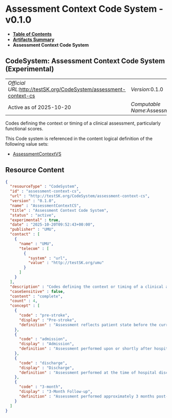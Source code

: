 # Assessment Context Code System - v0.1.0

* [**Table of Contents**](toc.md)
* [**Artifacts Summary**](artifacts.md)
* **Assessment Context Code System**

## CodeSystem: Assessment Context Code System (Experimental) 

| | |
| :--- | :--- |
| *Official URL*:http://testSK.org/CodeSystem/assessment-context-cs | *Version*:0.1.0 |
| Active as of 2025-10-20 | *Computable Name*:AssessmentContextCS |

 
Codes defining the context or timing of a clinical assessment, particularly functional scores. 

 This Code system is referenced in the content logical definition of the following value sets: 

* [AssessmentContextVS](ValueSet-assessment-context-vs.md)



## Resource Content

```json
{
  "resourceType" : "CodeSystem",
  "id" : "assessment-context-cs",
  "url" : "http://testSK.org/CodeSystem/assessment-context-cs",
  "version" : "0.1.0",
  "name" : "AssessmentContextCS",
  "title" : "Assessment Context Code System",
  "status" : "active",
  "experimental" : true,
  "date" : "2025-10-20T09:52:43+00:00",
  "publisher" : "UMU",
  "contact" : [
    {
      "name" : "UMU",
      "telecom" : [
        {
          "system" : "url",
          "value" : "http://testSK.org/umu"
        }
      ]
    }
  ],
  "description" : "Codes defining the context or timing of a clinical assessment, particularly functional scores.",
  "caseSensitive" : false,
  "content" : "complete",
  "count" : 4,
  "concept" : [
    {
      "code" : "pre-stroke",
      "display" : "Pre-stroke",
      "definition" : "Assessment reflects patient state before the current stroke event."
    },
    {
      "code" : "admission",
      "display" : "Admission",
      "definition" : "Assessment performed upon or shortly after hospital admission for the stroke event."
    },
    {
      "code" : "discharge",
      "display" : "Discharge",
      "definition" : "Assessment performed at the time of hospital discharge."
    },
    {
      "code" : "3-month",
      "display" : "3-Month Follow-up",
      "definition" : "Assessment performed approximately 3 months post-discharge."
    }
  ]
}

```
